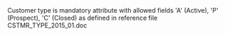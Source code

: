 <?xml version='1.0' encoding='UTF-8'?>
<copyRulesNode ruleType="Validity Rule" ruleTypeLabel="Validity Rule" name="Customer Type" elemId="12059701" inputColumn="Input column containing Explanation" code="cp_exp_cust_type" type="CopyRule">
	<description>Customer type is mandatory attribute with allowed fields &#39;A&#39; (Active), &#39;P&#39; (Prospect), &#39;C&#39; (Closed) as defined in reference file CSTMR_TYPE_2015_01.doc</description>
	<ruleExplanationWrapper>
		<ruleExplanationNode description="The value is empty." elemId="12059702" code="NULL"/>
		<ruleExplanationNode description="The value is outside of the allowed values." elemId="12059703" code="INVALID"/>
	</ruleExplanationWrapper>
</copyRulesNode>